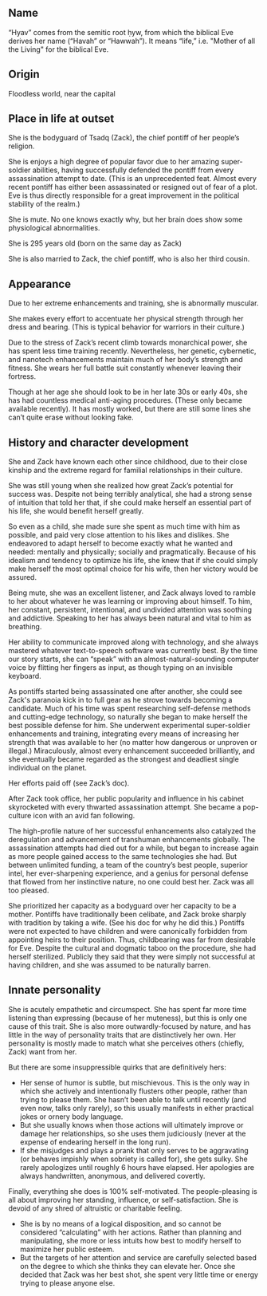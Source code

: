 ## Name 
“Hyav” comes from the semitic root ḥyw, from which the biblical Eve derives her name (“Havah” or “Hawwah”). It means “life,” i.e. "Mother of all the Living" for the biblical Eve.

## Origin
Floodless world, near the capital

## Place in life at outset
She is the bodyguard of Tsadq (Zack), the chief pontiff of her people’s religion. 

She is enjoys a high degree of popular favor due to her amazing super-soldier abilities, having successfully defended the pontiff from every assassination attempt to date. (This is an unprecedented feat. Almost every recent pontiff has either been assassinated or resigned out of fear of a plot. Eve is thus directly responsible for a great improvement in the political stability of the realm.)

She is mute. No one knows exactly why, but her brain does show some physiological abnormalities.

She is 295 years old (born on the same day as Zack)

She is also married to Zack, the chief pontiff, who is also her third cousin.

## Appearance
Due to her extreme enhancements and training, she is abnormally muscular.

She makes every effort to accentuate her physical strength through her dress and bearing. (This is typical behavior for warriors in their culture.)

Due to the stress of Zack’s recent climb towards monarchical power, she has spent less time training recently. Nevertheless, her genetic, cybernetic, and nanotech enhancements maintain much of her body’s strength and fitness. She wears her full battle suit constantly whenever leaving their fortress.

Though at her age she should look to be in her late 30s or early 40s, she has had countless medical anti-aging procedures. (These only became available recently). It has mostly worked, but there are still some lines she can’t quite erase without looking fake. 

## History and character development
She and Zack have known each other since childhood, due to their close kinship and the extreme regard for familial relationships in their culture. 

She was still young when she realized how great Zack’s potential for success was. Despite not being terribly analytical, she had a strong sense of intuition that told her that, if she could make herself an essential part of his life, she would benefit herself greatly.

So even as a child, she made sure she spent as much time with him as possible, and paid very close attention to his likes and dislikes. She endeavored to adapt herself to become exactly what he wanted and needed: mentally and physically; socially and pragmatically. Because of his idealism and tendency to optimize his life, she knew that if she could simply make herself the most optimal choice for his wife, then her victory would be assured.

Being mute, she was an excellent listener, and Zack always loved to ramble to her about whatever he was learning or improving about himself. To him, her constant, persistent, intentional, and undivided attention was soothing and addictive. Speaking to her has always been natural and vital to him as breathing.

Her ability to communicate improved along with technology, and she always mastered whatever text-to-speech software was currently best. By the time our story starts, she can “speak” with an almost-natural-sounding computer voice by flitting her fingers as input, as though typing on an invisible keyboard.

As pontiffs started being assassinated one after another, she could see Zack's paranoia kick in to full gear as he strove towards becoming a candidate. Much of his time was spent researching self-defense methods and cutting-edge technology, so naturally she began to make herself the best possible defense for him. She underwent experimental super-soldier enhancements and training, integrating every means of increasing her strength that was available to her (no matter how dangerous or unproven or illegal.) Miraculously, almost every enhancement succeeded brilliantly, and she eventually became regarded as the strongest and deadliest single individual on the planet. 

Her efforts paid off (see Zack’s doc). 

After Zack took office, her public popularity and influence in his cabinet skyrocketed with every thwarted assassination attempt. She became a pop-culture icon with an avid fan following. 

The high-profile nature of her successful enhancements also catalyzed the deregulation and advancement of transhuman enhancements globally. The assassination attempts had died out for a while, but began to increase again as more people gained access to the same technologies she had. But between unlimited funding, a team of the country’s best people, superior intel, her ever-sharpening experience, and a genius for personal defense that flowed from her instinctive nature, no one could best her. Zack was all too pleased. 

She prioritized her capacity as a bodyguard over her capacity to be a mother. Pontiffs have traditionally been celibate, and Zack broke sharply with tradition by taking a wife. (See his doc for why he did this.) Pontiffs were not expected to have children and were canonically forbidden from appointing heirs to their position. Thus, childbearing was far from desirable for Eve. Despite the cultural and dogmatic taboo on the procedure, she had herself sterilized. Publicly they said that they were simply not successful at having children, and she was assumed to be naturally barren.

## Innate personality
She is acutely empathetic and circumspect. She has spent far more time listening than expressing (because of her muteness), but this is only one cause of this trait. She is also more outwardly-focused by nature, and has little in the way of personality traits that are distinctively her own. Her personality is mostly made to match what she perceives others (chiefly, Zack) want from her.

But there are some insuppressible quirks that are definitively hers: 
  * Her sense of humor is subtle, but mischievous. This is the only way in which she actively and intentionally flusters other people, rather than trying to please them. She hasn’t been able to talk until recently (and even now, talks only rarely), so this usually manifests in either practical jokes or ornery body language. 
  * But she usually knows when those actions will ultimately improve or damage her relationships, so she uses them judiciously (never at the expense of endearing herself in the long run). 
  * If she misjudges and plays a prank that only serves to be aggravating (or behaves impishly when sobriety is called for), she gets sulky. She rarely apologizes until roughly 6 hours have elapsed. Her apologies are always handwritten, anonymous, and delivered covertly.

Finally, everything she does is 100% self-motivated. The people-pleasing is all about improving her standing, influence, or self-satisfaction. She is devoid of any shred of altruistic or charitable feeling.
  * She is by no means of a logical disposition, and so cannot be considered “calculating” with her actions. Rather than planning and manipulating, she more or less intuits how best to modify herself to maximize her public esteem.
  * But the targets of her attention and service are carefully selected based on the degree to which she thinks they can elevate her. Once she decided that Zack was her best shot, she spent very little time or energy trying to please anyone else.
